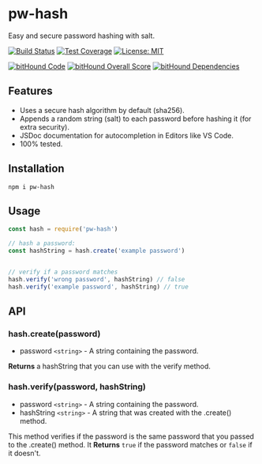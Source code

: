 # pw-hash
Easy and secure password hashing with salt.

[![Build Status](https://circleci.com/gh/robojones/pw-hash.svg?style=shield&circle-token=:circle-token)](https://circleci.com/gh/robojones/pw-hash/tree/master)
[![Test Coverage](https://codeclimate.com/github/robojones/pw-hash/badges/coverage.svg)](https://codeclimate.com/github/robojones/pw-hash/coverage)
[![License: MIT](https://img.shields.io/badge/License-MIT-yellow.svg)](https://opensource.org/licenses/MIT)

[![bitHound Code](https://www.bithound.io/github/robojones/pw-hash/badges/code.svg)](https://www.bithound.io/github/robojones/pw-hash)
[![bitHound Overall Score](https://www.bithound.io/github/robojones/pw-hash/badges/score.svg)](https://www.bithound.io/github/robojones/pw-hash)
[![bitHound Dependencies](https://www.bithound.io/github/robojones/pw-hash/badges/dependencies.svg)](https://www.bithound.io/github/robojones/pw-hash/master/dependencies/npm)

## Features
- Uses a secure hash algorithm by default (sha256).
- Appends a random string (salt) to each password before hashing it (for extra security).
- JSDoc documentation for autocompletion in Editors like VS Code.
- 100% tested.

## Installation

```
npm i pw-hash
```

## Usage

```javascript
const hash = require('pw-hash')

// hash a password:
const hashString = hash.create('example password')


// verify if a password matches
hash.verify('wrong password', hashString) // false
hash.verify('example password', hashString) // true
```

## API

### hash.create(password)

- password `<string>` - A string containing the password.

__Returns__ a hashString that you can use with the verify method.

### hash.verify(password, hashString)

- password `<string>` - A string containing the password.
- hashString `<string>` - A string that was created with the .create() method.

This method verifies if the password is the same password that you passed to the .create() method.
It __Returns__ `true` if the password matches or `false` if it doesn't.
